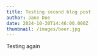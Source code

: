 ```yaml
---
title: Testing second blog post
author: Jane Doe
date: 2024-10-30T14:46:00.000Z
thumbnail: /images/beer.jpg
---
```

Testing again
